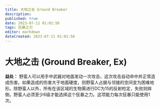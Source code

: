 ```yaml
---
title: 大地之击 Ground Breaker
description: 
published: true
date: 2023-07-11 01:01:50
tags: 狂暴之力
editor: markdown
dateCreated: 2023-07-11 01:01:50
---
```


# 大地之击 (Ground Breaker, Ex)

**益处：** 野蛮人可以用手中武器对地面发动一次攻击，这次攻击自动命中并正常造成伤害。如果造成的伤害大于地面硬度，则野蛮人占据与邻接的空间变为困难地形。除野蛮人以外，所有在该区域的生物需进行DC为15的反射检定，失败则摔倒。野蛮人必须至少6级才能选择这个狂暴之力。这项能力每次狂暴只能使用1次。
